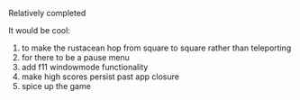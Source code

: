 Relatively completed

It would be cool:

1. to make the rustacean hop from square to square rather than teleporting
2. for there to be a pause menu
3. add f11 windowmode functionality
4. make high scores persist past app closure
5. spice up the game